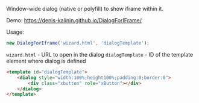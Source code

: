 Window-wide dialog (native or polyfill) to show iframe within it.

Demo: https://denis-kalinin.github.io/DialogForIFrame/

Usage:
```javascript
new DialogForIframe('wizard.html', 'dialogTemplate');

```
`wizard.html` - URL to open in the dialog
`dialogTemplate` - ID of the template element where dialog is defined
```html
<template id="dialogTemplate">
    <dialog style="width:100%;height100%;padding:0;border:0">
        <div class="xbutton" role="xButton"></div>
    </dialog>
</template>
```
